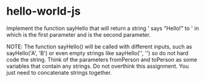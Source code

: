 # hello-world-js

Implement the function sayHello that will return a string '<fromPerson> says "Hello!" to <toPerson>' in which <fromPerson> is the first parameter and <toPerson> is the second parameter.
  
NOTE: The function sayHello() will be called with different inputs, such as sayHello('A', 'B') or even empty strings like sayHello('', '') so do not hard code the string. Think of the parameters fromPerson and toPerson as some variables that contain any strings. Do not overthink this assignment. You just need to concatenate strings together.
